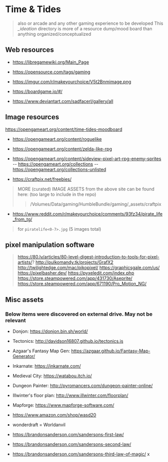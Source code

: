 # Time & Tides
> also or arcade and any other gaming experience to be developed
This _\_ideation_ directory is more of a resource dump/mood board than anything organized/conceptualized

## Web resources
- https://libregamewiki.org/Main_Page
- https://opensource.com/tags/gaming
- https://imgur.com/r/makeyourchoice/V5t2Bnmimage.png

- https://boardgame.io/#/
- https://www.deviantart.com/sadfacerl/gallery/all

## Image resources
https://opengameart.org/content/time-tides-moodboard
- https://opengameart.org/content/roguelike
- https://opengameart.org/content/zelda-like-rpg
- https://opengameart.org/content/sideview-pixel-art-rpg-enemy-sprites
-- https://opengameart.org/collections
-- https://opengameart.org/collections-unlisted

- https://craftpix.net/freebies/
> MORE (curated) IMAGE ASSETS from the above site can be found here:
> (too large to include in the repo)
> > /Volumes/Data/gaming/HumbleBundle/gaming/_assets/craftpix

- https://www.reddit.com/r/makeyourchoice/comments/93fz34/pirate_life_from_tg/
> for `piratelife<0-7>.jpg` (5 images total)

## pixel manipulation software
> https://80.lv/articles/80-level-digest-introduction-to-tools-for-pixel-artists/?
http://pulkomandy.tk/projects/GrafX2
http://twilightedge.com/mac/pikopixel/
https://graphicsgale.com/us/
https://pixelbasher.dev/
https://pyxeledit.com/index.php
https://store.steampowered.com/app/431730/Aseprite/
https://store.steampowered.com/app/671190/Pro_Motion_NG/


## Misc assets
### Below items were discovered on external drive. May not be relevant
- Donjon: https://donjon.bin.sh/world/
- Tectonics: http://davidson16807.github.io/tectonics.js
- Azgaar's Fantasy Map Gen: https://azgaar.github.io/Fantasy-Map-Generator/
- Inkarnate: https://inkarnate.com/
- Medieval City: https://watabou.itch.io/

- Dungeon Painter: http://pyromancers.com/dungeon-painter-online/
- Illwinter's floor plan: http://www.illwinter.com/floorplan/
- Mapforge: https://www.mapforge-software.com/
- https://www.amazon.com/shop/wasd20

- wonderdraft
= Worldanvil


- https://brandonsanderson.com/sandersons-first-law/
- https://brandonsanderson.com/sandersons-second-law/
- https://brandonsanderson.com/sandersons-third-law-of-magic/
x